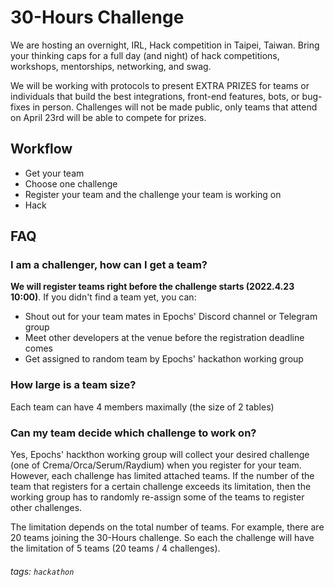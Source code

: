 # 30-Hours Challenge

We are hosting an overnight, IRL, Hack competition in Taipei, Taiwan. Bring your thinking caps for a full day (and night) of hack competitions, workshops, mentorships, networking, and swag.

We will be working with protocols to present EXTRA PRIZES for teams or individuals that build the best integrations, front-end features, bots, or bug-fixes in person. Challenges will not be made public, only teams that attend on April 23rd will be able to compete for prizes.

## Workflow

- Get your team
- Choose one challenge
- Register your team and the challenge your team is working on
- Hack

## FAQ

### I am a challenger, how can I get a team?

**We will register teams right before the challenge starts (2022.4.23 10:00)**. If you didn't find a team yet, you can:

- Shout out for your team mates in Epochs' Discord channel or Telegram group
- Meet other developers at the venue before the registration deadline comes
- Get assigned to random team by Epochs' hackathon working group

### How large is a team size?

Each team can have 4 members maximally (the size of 2 tables)

### Can my team decide which challenge to work on?

Yes, Epochs' hackthon working group will collect your desired challenge (one of Crema/Orca/Serum/Raydium) when you register for your team. However, each challenge has limited attached teams. If the number of the team that registers for a certain challenge exceeds its limitation, then the working group has to randomly re-assign some of the teams to register other challenges.

The limitation depends on the total number of teams. For example, there are 20 teams joining the 30-Hours challenge. So each the challenge will have the limitation of 5 teams (20 teams / 4 challenges).

###### tags: `hackathon`
